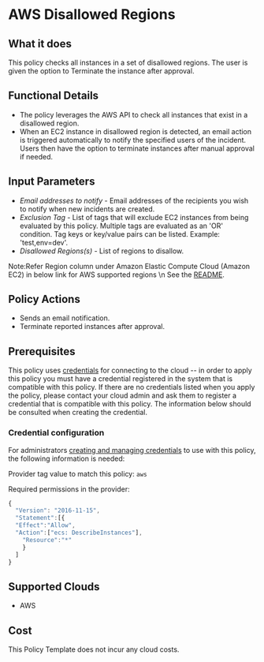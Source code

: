 # AWS Disallowed Regions

## What it does

This policy checks all instances in a set of disallowed regions. The user is given the option to Terminate the instance after approval.

## Functional Details

- The policy leverages the AWS API to check all instances that exist in a disallowed region.
- When an EC2 instance in disallowed region is detected, an email action is triggered automatically to notify the specified users of the incident. Users then have the option to terminate instances after manual approval if needed.

## Input Parameters

- *Email addresses to notify* - Email addresses of the recipients you wish to notify when new incidents are created.
- *Exclusion Tag* - List of tags that will exclude EC2 instances from being evaluated by this policy. Multiple tags are evaluated as an 'OR' condition. Tag keys or key/value pairs can be listed. Example: 'test,env=dev'.
- *Disallowed Regions(s)* - List of regions to disallow.

Note:Refer Region column under Amazon Elastic Compute Cloud (Amazon EC2) in below link for AWS supported regions \n See the [README](https://docs.aws.amazon.com/general/latest/gr/rande.html).

## Policy Actions

- Sends an email notification.
- Terminate reported instances after approval.

## Prerequisites

This policy uses [credentials](https://docs.rightscale.com/policies/users/guides/credential_management.html) for connecting to the cloud -- in order to apply this policy you must have a credential registered in the system that is compatible with this policy. If there are no credentials listed when you apply the policy, please contact your cloud admin and ask them to register a credential that is compatible with this policy. The information below should be consulted when creating the credential.

### Credential configuration

For administrators [creating and managing credentials](https://docs.rightscale.com/policies/users/guides/credential_management.html) to use with this policy, the following information is needed:

Provider tag value to match this policy: `aws`

Required permissions in the provider:

```javascript
{
  "Version": "2016-11-15",
  "Statement":[{
  "Effect":"Allow",
  "Action":["ecs: DescribeInstances"],
    "Resource":"*"
    }
  ]
}
```

## Supported Clouds

- AWS

## Cost

This Policy Template does not incur any cloud costs.

